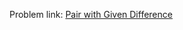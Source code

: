 Problem link: <a href = "https://www.interviewbit.com/problems/pair-with-given-difference/">Pair with Given Difference</a>